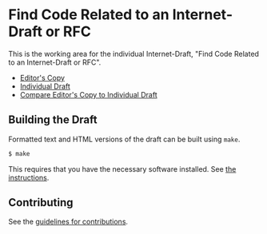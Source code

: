 # Find Code Related to an Internet-Draft or RFC

This is the working area for the individual Internet-Draft, "Find Code Related to an Internet-Draft or RFC".

* [Editor's Copy](https://eckelcu.github.io/draft-eckel-edm-find-code/#go.draft-eckel-edm-find-code.html)
* [Individual Draft](https://datatracker.ietf.org/doc/html/draft-eckel-edm-find-code)
* [Compare Editor's Copy to Individual Draft](https://eckelcu.github.io/draft-eckel-edm-find-code/#go.draft-eckel-edm-find-code.diff)

## Building the Draft

Formatted text and HTML versions of the draft can be built using `make`.

```sh
$ make
```

This requires that you have the necessary software installed.  See
[the instructions](https://github.com/martinthomson/i-d-template/blob/master/doc/SETUP.md).


## Contributing

See the
[guidelines for contributions](https://github.com/eckelcu/draft-eckel-edm-find-code/blob/main/CONTRIBUTING.md).
